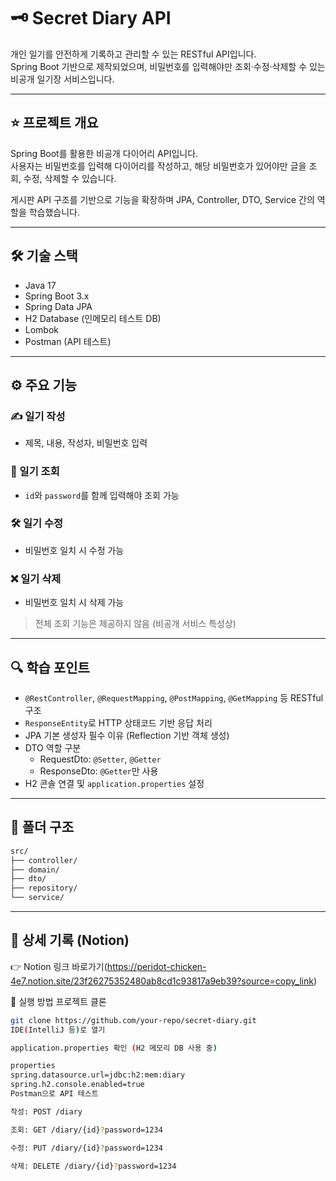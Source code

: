 # 🗝️ Secret Diary API

개인 일기를 안전하게 기록하고 관리할 수 있는 RESTful API입니다.  
Spring Boot 기반으로 제작되었으며, 비밀번호를 입력해야만 조회·수정·삭제할 수 있는 비공개 일기장 서비스입니다.  

---

## ⭐ 프로젝트 개요

Spring Boot를 활용한 비공개 다이어리 API입니다.  
사용자는 비밀번호를 입력해 다이어리를 작성하고, 해당 비밀번호가 있어야만 글을 조회, 수정, 삭제할 수 있습니다.  

게시판 API 구조를 기반으로 기능을 확장하며 JPA, Controller, DTO, Service 간의 역할을 학습했습니다.  

---

## 🛠 기술 스택

- Java 17  
- Spring Boot 3.x  
- Spring Data JPA  
- H2 Database (인메모리 테스트 DB)  
- Lombok  
- Postman (API 테스트)

---

## ⚙️ 주요 기능

### ✍️ 일기 작성
- 제목, 내용, 작성자, 비밀번호 입력  

### 🔐 일기 조회
- `id`와 `password`를 함께 입력해야 조회 가능  

### 🛠 일기 수정
- 비밀번호 일치 시 수정 가능  

### ❌ 일기 삭제
- 비밀번호 일치 시 삭제 가능  

> 전체 조회 기능은 제공하지 않음 (비공개 서비스 특성상)

---

## 🔍 학습 포인트

- `@RestController`, `@RequestMapping`, `@PostMapping`, `@GetMapping` 등 RESTful 구조  
- `ResponseEntity`로 HTTP 상태코드 기반 응답 처리  
- JPA 기본 생성자 필수 이유 (Reflection 기반 객체 생성)  
- DTO 역할 구분  
  - RequestDto: `@Setter`, `@Getter`  
  - ResponseDto: `@Getter`만 사용  
- H2 콘솔 연결 및 `application.properties` 설정  

---

## 📂 폴더 구조

```bash
src/
├── controller/
├── domain/
├── dto/
├── repository/
└── service/
```
---
## 📑 상세 기록 (Notion)
👉 Notion 링크 바로가기(https://peridot-chicken-4e7.notion.site/23f26275352480ab8cd1c93817a9eb39?source=copy_link)

🧪 실행 방법
프로젝트 클론

```bash
git clone https://github.com/your-repo/secret-diary.git
IDE(IntelliJ 등)로 열기

application.properties 확인 (H2 메모리 DB 사용 중)

properties
spring.datasource.url=jdbc:h2:mem:diary
spring.h2.console.enabled=true
Postman으로 API 테스트

작성: POST /diary

조회: GET /diary/{id}?password=1234

수정: PUT /diary/{id}?password=1234

삭제: DELETE /diary/{id}?password=1234

